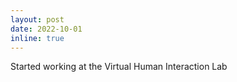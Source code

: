 ```yaml
---
layout: post
date: 2022-10-01
inline: true
---
```


Started working at the Virtual Human Interaction Lab
